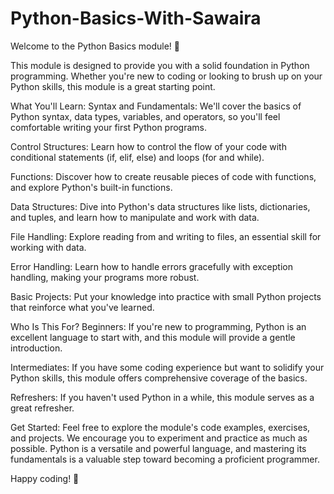 # Python-Basics-With-Sawaira

Welcome to the Python Basics module! 🐍

This module is designed to provide you with a solid foundation in Python programming. Whether you're new to coding or looking to brush up on your Python skills, this module is a great starting point.

What You'll Learn:
Syntax and Fundamentals: We'll cover the basics of Python syntax, data types, variables, and operators, so you'll feel comfortable writing your first Python programs.

Control Structures: Learn how to control the flow of your code with conditional statements (if, elif, else) and loops (for and while).

Functions: Discover how to create reusable pieces of code with functions, and explore Python's built-in functions.

Data Structures: Dive into Python's data structures like lists, dictionaries, and tuples, and learn how to manipulate and work with data.

File Handling: Explore reading from and writing to files, an essential skill for working with data.

Error Handling: Learn how to handle errors gracefully with exception handling, making your programs more robust.

Basic Projects: Put your knowledge into practice with small Python projects that reinforce what you've learned.

Who Is This For?
Beginners: If you're new to programming, Python is an excellent language to start with, and this module will provide a gentle introduction.

Intermediates: If you have some coding experience but want to solidify your Python skills, this module offers comprehensive coverage of the basics.

Refreshers: If you haven't used Python in a while, this module serves as a great refresher.

Get Started:
Feel free to explore the module's code examples, exercises, and projects. We encourage you to experiment and practice as much as possible. Python is a versatile and powerful language, and mastering its fundamentals is a valuable step toward becoming a proficient programmer.

Happy coding! 🚀
